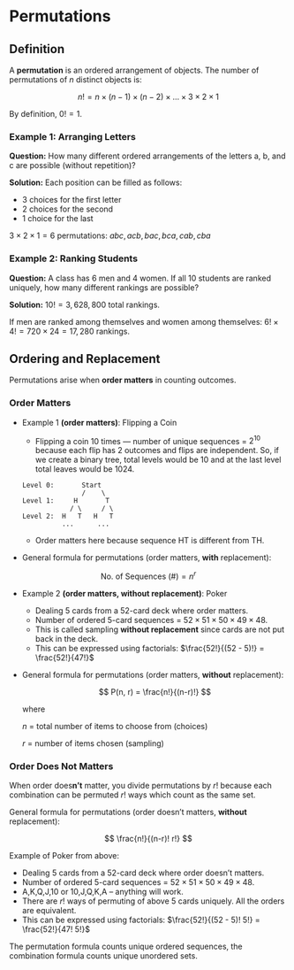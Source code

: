 # Permutations

## Definition

A **permutation** is an ordered arrangement of objects. The number of permutations of $n$ distinct objects is: 

$$
n! = n \times (n - 1) \times (n - 2) \times \ldots \times 3 \times 2 \times 1
$$

By definition, $0! = 1$.

### Example 1: Arranging Letters

**Question:** How many different ordered arrangements of the letters a, b, and c are possible (without repetition)?

**Solution:**
Each position can be filled as follows:

- 3 choices for the first letter
- 2 choices for the second
- 1 choice for the last

$3 \times 2 \times 1 = 6 \text{ permutations: } abc, acb, bac, bca, cab, cba$

### Example 2: Ranking Students

**Question:** A class has 6 men and 4 women. If all 10 students are ranked uniquely, how many different rankings are possible?

**Solution:** $10! = 3,628,800$ total rankings.

If men are ranked among themselves and women among themselves: $6! \times 4! = 720 \times 24 = 17,280$ rankings.

## Ordering and Replacement

Permutations arise when **order matters** in counting outcomes.

### Order Matters

- Example 1 **(order matters)**: Flipping a Coin
    - Flipping a coin 10 times — number of unique sequences = $2^{10}$ because each flip has 2 outcomes and flips are independent. So, if we create a binary tree, total levels would be 10 and at the last level total leaves would be 1024.
    
    ```
    Level 0:       Start
                   /    \
    Level 1:     H       T
                / \     / \
    Level 2:  H   T   H   T
              ...      ...
    ```
    
    - Order matters here because sequence HT is different from TH.
- General formula for permutations (order matters, **with** replacement):

$$
\text{No. of Sequences (\#)} = n^r
$$

- Example 2 **(order matters, without replacement)**: Poker
    - Dealing 5 cards from a 52-card deck where order matters.
    - Number of ordered 5-card sequences = $52 \times 51 \times 50 \times 49 \times 48$.
    - This is called sampling **without replacement** since cards are not put back in the deck.
    - This can be expressed using factorials: $\frac{52!}{(52 - 5)!} = \frac{52!}{47!}$
- General formula for permutations (order matters, **without** replacement):
    
    $$
    P(n, r) = \frac{n!}{(n-r)!}
    $$
    
    where
    
    $n$ = total number of items to choose from (choices)
    
    $r$ = number of items chosen (sampling)
    

### Order Does Not Matters

When order does**n’t** matter, you divide permutations by $r!$ because each combination can be permuted $r!$ ways which count as the same set. 

General formula for permutations (order doesn’t matters, **without** replacement):

$$
\frac{n!}{(n-r)! r!}
$$

Example of Poker from above:

- Dealing 5 cards from a 52-card deck where order doesn’t matters.
- Number of ordered 5-card sequences = $52 \times 51 \times 50 \times 49 \times 48$.
- A,K,Q,J,10 or 10,J,Q,K,A – anything will work.
- There are $r!$ ways of permuting of above 5 cards uniquely. All the orders are equivalent.
- This can be expressed using factorials: $\frac{52!}{(52 - 5)! 5!} = \frac{52!}{47! 5!}$

The permutation formula counts unique ordered sequences, the combination formula counts unique unordered sets.